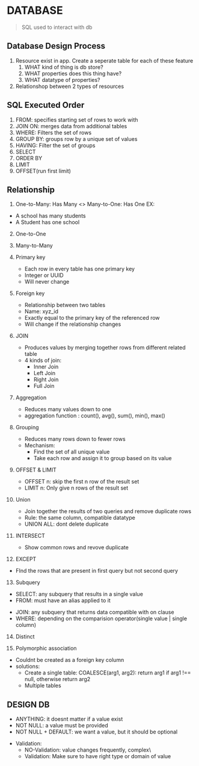 # DATABASE

> SQL used to interact with db

## Database Design Process

1. Resource exist in app. Create a seperate table for each of these feature
   1. WHAT kind of thing is db store?
   2. WHAT properties does this thing have?
   3. WHAT datatype of properties?
2. Relationshop between 2 types of resources

## SQL Executed Order

1. FROM: specifies starting set of rows to work with
2. JOIN ON: merges data from additional tables
3. WHERE: Filters the set of rows
4. GROUP BY: groups row by a unique set of values
5. HAVING: Filter the set of groups
6. SELECT
7. ORDER BY
8. LIMIT
9. OFFSET(run first limit)

## Relationship

1. One-to-Many: Has Many <> Many-to-One: Has One
   EX:

- A school has many students
- A Student has one school

2. One-to-One
3. Many-to-Many

4. Primary key

   - Each row in every table has one primary key
   - Integer or UUID
   - Will never change

5. Foreign key

   - Relationship between two tables
   - Name: xyz_id
   - Exactly equal to the primary key of the referenced row
   - Will change if the relationship changes

6. JOIN
   - Produces values by merging together rows from different related table
   - 4 kinds of join:
     - Inner Join
     - Left Join
     - Right Join
     - Full Join
7. Aggregation

   - Reduces many values down to one
   - aggregation function : count(), avg(), sum(), min(), max()

8. Grouping

   - Reduces many rows down to fewer rows
   - Mechanism:
     - Find the set of all unique value
     - Take each row and assign it to group based on its value

9. OFFSET & LIMIT

   - OFFSET n: skip the first n row of the result set
   - LIMIT n: Only give n rows of the result set

10. Union

    - Join together the results of two queries and remove duplicate rows
    - Rule: the same column, compatible datatype
    - UNION ALL: dont delete duplicate

11. INTERSECT

    - Show common rows and revove duplicate

12. EXCEPT

- FInd the rows that are present in first query but not second query

13. Subquery

- SELECT: any subquery that results in a single value
- FROM: must have an alias applied to it

* JOIN: any subquery that returns data compatible with on clause
* WHERE: depending on the comparision operator(single value | single column)

14. Distinct

15. Polymorphic association

- Couldnt be created as a foreign key column
- solutions:
  - Create a single table: COALESCE(arg1, arg2): return arg1 if arg1 !== null, otherwise return arg2
  - Multiple tables

## DESIGN DB

- ANYTHING: it doesnt matter if a value exist
- NOT NULL: a value must be provided
- NOT NULL + DEFAULT: we want a value, but it should be optional

* Validation:
  - NO-Validation: value changes frequently, complex\
  - Validation: Make sure to have right type or domain of value
